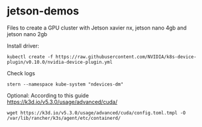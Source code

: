 # jetson-demos
Files to create a GPU cluster with Jetson xavier nx, jetson nano 4gb and jetson nano 2gb

Install driver:
```
kubectl create -f https://raw.githubusercontent.com/NVIDIA/k8s-device-plugin/v0.10.0/nvidia-device-plugin.yml
```

Check logs
```
stern --namespace kube-system "ndevices-dm"
```

Optional:
According to this guide https://k3d.io/v5.3.0/usage/advanced/cuda/
```
wget https://k3d.io/v5.3.0/usage/advanced/cuda/config.toml.tmpl -O /var/lib/rancher/k3s/agent/etc/containerd/
```

